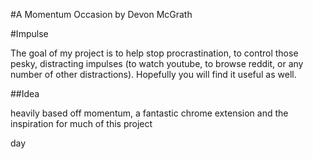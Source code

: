#A Momentum Occasion 
by Devon McGrath

#Impulse


The goal of my project is to help stop procrastination, to control those pesky,
distracting impulses (to watch youtube, to browse reddit, or any number of other distractions).
Hopefully you will find it useful as well.

##Idea

heavily based off momentum, a fantastic chrome extension and the inspiration for
much of this project

day
